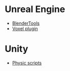 
# Unreal Engine
- [BlenderTools](https://github.com/poly-hammer/BlenderTools)
- [Voxel plugin](https://voxelplugin.com/)


# Unity
- [Physic scripts](https://assetstore.unity.com/packages/tools/physics/betterphysics-selective-kinematics-244370)

